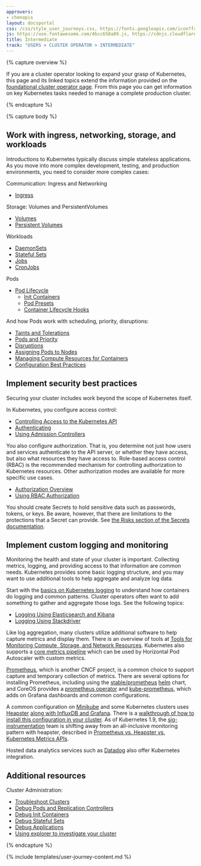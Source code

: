 ```yaml
---
approvers:
- chenopis
layout: docsportal
css: /css/style_user_journeys.css, https://fonts.googleapis.com/icon?family=Material+Icons
js: https://use.fontawesome.com/4bcc658a89.js, https://cdnjs.cloudflare.com/ajax/libs/prefixfree/1.0.7/prefixfree.min.js
title: Intermediate
track: "USERS > CLUSTER OPERATOR > INTERMEDIATE"
---
```


{% capture overview %}

If you are a cluster operator looking to expand your grasp of Kubernetes, this page and its linked topics extend the information provided on the [foundational cluster operator page](/docs/user-journeys/users/cluster-operator/foundational). From this page you can get information on key Kubernetes tasks needed to manage a complete production cluster.

{% endcapture %}

{% capture body %}

## Work with ingress, networking, storage, and workloads

Introductions to Kubernetes typically discuss simple stateless applications. As you move into more complex development, testing, and production environments, you need to consider more complex cases:

Communication: Ingress and Networking

* [Ingress](/docs/concepts/services-networking/ingress/)

Storage: Volumes and PersistentVolumes

* [Volumes](/docs/concepts/storage/volumes/)
* [Persistent Volumes](/docs/concepts/storage/persistent-volumes/)

Workloads

* [DaemonSets](/docs/concepts/workloads/controllers/daemonset/)
* [Stateful Sets](/docs/concepts/workloads/controllers/statefulset/)
* [Jobs](/docs/concepts/workloads/controllers/jobs-run-to-completion/)
* [CronJobs](/docs/concepts/workloads/controllers/cron-jobs/)

Pods

* [Pod Lifecycle](/docs/concepts/workloads/pods/pod-lifecycle/)
  * [Init Containers](/docs/concepts/workloads/pods/init-containers/)
  * [Pod Presets](/docs/concepts/workloads/pods/podpreset/)
  * [Container Lifecycle Hooks](/docs/concepts/containers/container-lifecycle-hooks/)

And how Pods work with scheduling, priority, disruptions:

* [Taints and Tolerations](/docs/concepts/configuration/taint-and-toleration/)
* [Pods and Priority](/docs/concepts/configuration/pod-priority-preemption/)
* [Disruptions](/docs/concepts/workloads/pods/disruptions/)
* [Assigning Pods to Nodes](/docs/concepts/configuration/assign-pod-node/)
* [Managing Compute Resources for Containers](/docs/concepts/configuration/manage-compute-resources-container/)
* [Configuration Best Practices](/docs/concepts/configuration/overview/)

## Implement security best practices

Securing your cluster includes work beyond the scope of Kubernetes itself.

In Kubernetes, you configure access control:

* [Controlling Access to the Kubernetes API](/docs/admin/accessing-the-api/)
* [Authenticating](/docs/admin/authentication/)
* [Using Admission Controllers](/docs/admin/admission-controllers/)

You also configure authorization. That is, you determine not just how users and services authenticate to the API server, or whether they have access, but also what resources they have access to. Role-based access control (RBAC) is the recommended mechanism for controlling authorization to Kubernetes resources. Other authorization modes are available for more specific use cases.

* [Authorization Overview](/docs/admin/authorization/)
* [Using RBAC Authorization](/docs/admin/authorization/rbac/)

You should create Secrets to hold sensitive data such as passwords, tokens, or keys. Be aware, however, that there are limitations to the protections that a Secret can provide. See [the Risks section of the Secrets documentation](/docs/concepts/configuration/secret/#risks).



## Implement custom logging and monitoring

Monitoring the health and state of your cluster is important. Collecting metrics, logging, and providing access to that information are common needs. Kubernetes provides some basic logging structure, and you may want to use additional tools to help aggregate and analyze log data.

Start with the [basics on Kubernetes logging](/docs/concepts/cluster-administration/logging/) to understand how containers do logging and common patterns. Cluster operators often want to add something to gather and aggregate those logs. See the following topics:

* [Logging Using Elasticsearch and Kibana](/docs/tasks/debug-application-cluster/logging-elasticsearch-kibana/)
* [Logging Using Stackdriver](/docs/tasks/debug-application-cluster/logging-stackdriver/)

Like log aggregation, many clusters utilize additional software to help capture metrics and display them. There is an overview of tools at [Tools for Monitoring Compute, Storage, and Network Resources](/docs/tasks/debug-application-cluster/resource-usage-monitoring/).
Kubernetes also supports a [core metrics pipeline](/docs/tasks/debug-application-cluster/core-metrics-pipeline/) which can be used by Horizontal Pod Autoscaler with custom metrics.

[Prometheus](https://prometheus.io/), which is another CNCF project, is a common choice to support capture and temporary collection of metrics. There are several options for installing Prometheus, including using the [stable/prometheus](https://github.com/kubernetes/charts/tree/master/stable/prometheus) [helm](https://helm.sh/) chart, and CoreOS provides a [prometheus operator](https://github.com/coreos/prometheus-operator) and [kube-prometheus](https://github.com/coreos/prometheus-operator/tree/master/contrib/kube-prometheus), which adds on Grafana dashboards and common configurations.

A common configuration on [Minikube](https://github.com/kubernetes/minikube) and some Kubernetes clusters uses [Heapster](https://github.com/kubernetes/heapster)
[along with InfluxDB and Grafana](https://github.com/kubernetes/heapster/blob/master/docs/influxdb.md).
There is a [walkthrough of how to install this configuration in your cluster](https://blog.kublr.com/how-to-utilize-the-heapster-influxdb-grafana-stack-in-kubernetes-for-monitoring-pods-4a553f4d36c9).
As of Kubernetes 1.9, the [sig-instrumentation](https://github.com/kubernetes/community/tree/master/sig-instrumentation) team is shifting away from an all-inclusive monitoring pattern with heapster, described in [Prometheus vs. Heapster vs. Kubernetes Metrics APIs](https://brancz.com/2018/01/05/prometheus-vs-heapster-vs-kubernetes-metrics-apis/).

Hosted data analytics services such as [Datadog](https://docs.datadoghq.com/integrations/kubernetes/) also offer Kubernetes integration.

## Additional resources

Cluster Administration:

* [Troubleshoot Clusters](/docs/tasks/debug-application-cluster/debug-cluster/)
* [Debug Pods and Replication Controllers](/docs/tasks/debug-application-cluster/debug-pod-replication-controller/)
* [Debug Init Containers](/docs/tasks/debug-application-cluster/debug-init-containers/)
* [Debug Stateful Sets](/docs/tasks/debug-application-cluster/debug-stateful-set/)
* [Debug Applications](/docs/tasks/debug-application-cluster/debug-application/)
* [Using explorer to investigate your cluster](https://github.com/kubernetes/examples/blob/master/staging/explorer/README.md)

{% endcapture %}

{% include templates/user-journey-content.md %}
